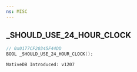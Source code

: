 ```yaml
---
ns: MISC
---
```

## _SHOULD_USE_24_HOUR_CLOCK

```c
// 0x0177CF20345F44DD
BOOL _SHOULD_USE_24_HOUR_CLOCK();
```

```
NativeDB Introduced: v1207
```

